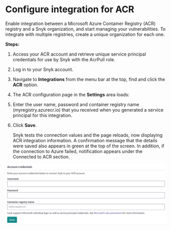 # Configure integration for ACR

Enable integration between a Microsoft Azure Container Registry (ACR) registry and a Snyk organization, and start managing your vulnerabilities. To integrate with multiple registries, create a unique organization for each one.

**Steps:**

1. Access your ACR account and retrieve unique service principal credentials for use by Snyk with the AcrPull role.
2. Log in to your Snyk account.
3. Navigate to **Integrations** from the menu bar at the top, find and click the **ACR** option.
4. The ACR configuration page in the **Settings** area loads:
5. Enter the user name, password and container registry name (myregistry.azurecr.io) that you received when you generated a service principal for this integration.
6.  Click **Save**.

    Snyk tests the connection values and the page reloads, now displaying ACR integration information. A confirmation message that the details were saved also appears in green at the top of the screen. In addition, if the connection to Azure failed, notification appears under the Connected to ACR section.

![](<../../../.gitbook/assets/image (9) (1) (1) (1) (1) (1) (1) (1) (1) (1) (1) (1) (1) (1) (1) (1) (1) (1) (1) (1) (1) (1) (1).png>)
